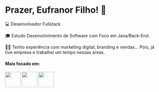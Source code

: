 # Prazer, Eufranor Filho! 👋

💻 Desenvolvedor Fullstack

 🎓 Estudo Desenvolvimento de Software com Foco em Java/Back-End.

👩‍💻 Tenho experiência com marketing digital, branding e vendas... Pois, já tive empresa e trabalhei um tempo nessas areas.

#### Mais focado em:

<img width="50" heigth="50" src="https://cdn.jsdelivr.net/gh/devicons/devicon@latest/icons/java/java-original-wordmark.svg" />  <img width="50" heigth="50" src="https://cdn.jsdelivr.net/gh/devicons/devicon@latest/icons/python/python-original-wordmark.svg" />  <img width="50" heigth="50" src="https://cdn.jsdelivr.net/gh/devicons/devicon@latest/icons/javascript/javascript-original.svg"/>
          
          
          
